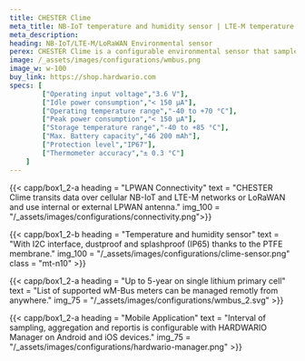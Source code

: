 ```yaml
---
title: CHESTER Clime
meta_title: NB-IoT temperature and humidity sensor | LTE-M temperature and humidity sensor | LoRaWAN temperature and humidity sensor | with IoT Gateway CHESTER
meta_description:
heading: NB-IoT/LTE-M/LoRaWAN Environmental sensor
perex: CHESTER Clime is a configurable environmental sensor that samples, aggregates, and sends measured variables.
image: /_assets/images/configurations/wmbus.png
image_w: w-100
buy_link: https://shop.hardwario.com
specs: [
        ["Operating input voltage","3.6 V"],
        ["Idle power consumption","< 150 μA"],
        ["Operating temperature range","-40 to +70 °C"],
        ["Peak power consumption","< 150 μA"],
        ["Storage temperature range","-40 to +85 °C"],
        ["Max. Battery capacity","46 200 mAh"],
        ["Protection level","IP67"],
        ["Thermometer accuracy","± 0.3 °C"]
    ]
---
```


{{< capp/box1_2-a heading = "LPWAN Connectivity" text = "CHESTER Clime transits data over cellular NB-IoT and LTE-M networks or LoRaWAN and use internal or external LPWAN antenna." img_100 = "/_assets/images/configurations/connectivity.png">}}

{{< capp/box1_2-b heading = "Temperature and humidity sensor" text = "With I2C interface, dustproof and splashproof (IP65) thanks to the PTFE membrane." img_100 = "/_assets/images/configurations/clime-sensor.png" class = "mt-n10"  >}}

{{< capp/box1_2-a heading = "Up to 5-year on single lithium primary cell" text = "List of supported wM-Bus meters can be managed remotly from anywhere." img_75 = "/_assets/images/configurations/wmbus_2.svg" >}}

{{< capp/box1_2-a heading = "Mobile Application" text = "Interval of sampling, aggregation and reportis is configurable with HARDWARIO Manager on Android and iOS devices." img_75 = "/_assets/images/configurations/hardwario-manager.png" >}}
        